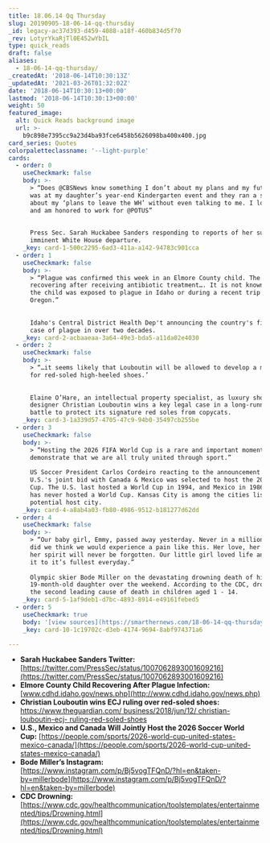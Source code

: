 ```yaml
---
title: 18.06.14 Qq Thursday
slug: 20190905-18-06-14-qq-thursday
_id: legacy-ac37d393-d459-4088-a18f-460b834d5f70
_rev: LotyrYkaRjTl0E452wYbIL
type: quick_reads
draft: false
aliases:
  - 18-06-14-qq-thursday/
_createdAt: '2018-06-14T10:30:13Z'
_updatedAt: '2021-03-26T01:32:02Z'
date: '2018-06-14T10:30:13+00:00'
lastmod: '2018-06-14T10:30:13+00:00'
weight: 50
featured_image:
  alt: Quick Reads background image
  url: >-
    b9c898e7395cc9a23d4ba93fce6458b5626098ba400x400.jpg
card_series: Quotes
colorpaletteclassname: '--light-purple'
cards:
  - order: 0
    useCheckmark: false
    body: >-
      > “Does @CBSNews know something I don’t about my plans and my future? I
      was at my daughter’s year-end Kindergarten event and they ran a story
      about my ‘plans to leave the WH’ without even talking to me. I love my job
      and am honored to work for @POTUS”  
        
        
      Press Sec. Sarah Huckabee Sanders responding to reports of her supposed
      imminent White House departure.
    _key: card-1-500c2295-6ad3-411a-a142-94783c901cca
  - order: 1
    useCheckmark: false
    body: >-
      > “Plague was confirmed this week in an Elmore County child. The child is
      recovering after receiving antibiotic treatment…. It is not known whether
      the child was exposed to plague in Idaho or during a recent trip to
      Oregon.”  
        
        
      Idaho's Central District Health Dep't announcing the country's first human
      case of plague in over two decades.
    _key: card-2-acbaaeaa-3a64-49e3-bda5-a11da02e4030
  - order: 2
    useCheckmark: false
    body: >-
      > “…it seems likely that Louboutin will be allowed to develop a monopoly
      for red-soled high-heeled shoes.’  
        
        
      Elaine O’Hare, an intellectual property specialist, as luxury shoe
      designer Christian Louboutin wins a key legal case in a long-running
      battle to protect its signature red soles from copycats.
    _key: card-3-1a339d57-4705-47c9-94b0-35497cb255be
  - order: 3
    useCheckmark: false
    body: >-
      > “Hosting the 2026 FIFA World Cup is a rare and important moment to
      demonstrate that we are all truly united through sport.”  
        
      US Soccer President Carlos Cordeiro reacting to the announcement that the
      U.S.'s joint bid with Canada & Mexico was selected to host the 2026 World
      Cup. The U.S. last hosted a World Cup in 1994, and Mexico in 1986. Canada
      has never hosted a World Cup. Kansas City is among the cities listed as a
      potential host city.
    _key: card-4-a8ab4a03-fb80-4986-9512-b181277d62dd
  - order: 4
    useCheckmark: false
    body: >-
      > “Our baby girl, Emmy, passed away yesterday. Never in a million years
      did we think we would experience a pain like this. Her love, her light,
      her spirit will never be forgotten. Our little girl loved life and lived
      it to it’s fullest everyday.”  
        
      Olympic skier Bode Miller on the devastating drowning death of his
      19-month-old daughter over the weekend. According to the CDC, drowning is
      the second leading cause of death in children aged 1 - 14.
    _key: card-5-1af9deb1-d7bc-4893-8914-e49161febed5
  - order: 5
    useCheckmark: true
    body: '[view sources](https://smarthernews.com/18-06-14-qq-thursday/)'
    _key: card-10-1c19702c-d3eb-4174-9694-8abf974371a6

---
```

* **Sarah Huckabee Sanders Twitter:** [https://twitter.com/PressSec/status/1007062893001609216](https://twitter.com/PressSec/status/1007062893001609216)
* **Elmore County Child Recovering After Plague Infection:** [www.cdhd.idaho.gov/news.php](http://www.cdhd.idaho.gov/news.php)
* **Christian Louboutin wins ECJ ruling over red-soled shoes:**  
[https://www.theguardian.com/ business/2018/jun/12/ christian-louboutin-ecj- ruling-red-soled-shoes](https://www.theguardian.com/)
* **U.S., Mexico and Canada Will Jointly Host the 2026 Soccer World Cup:** [https://people.com/sports/2026-world-cup-united-states-mexico-canada/](https://people.com/sports/2026-world-cup-united-states-mexico-canada/)
* **Bode Miller’s Instagram:**  
[https://www.instagram.com/p/Bj5vogTFQnD/?hl=en&taken-by=millerbode](https://www.instagram.com/p/Bj5vogTFQnD/?hl=en&taken-by=millerbode)
* **CDC Drowning:** [https://www.cdc.gov/healthcommunication/toolstemplates/entertainmented/tips/Drowning.html](https://www.cdc.gov/healthcommunication/toolstemplates/entertainmented/tips/Drowning.html)